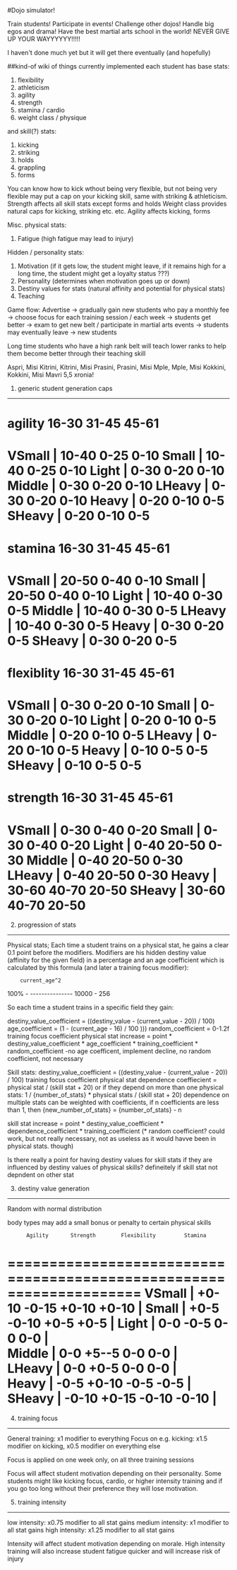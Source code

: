 #Dojo simulator! 

Train students! Participate in events! Challenge other dojos! Handle big egos and drama! Have the best martial arts school in the world! NEVER GIVE UP YOUR WAYYYYYY!!!!!

I haven't done much yet but it will get there eventually (and hopefully)

##kind-of wiki of things currently implemented
each student has base stats:
1. flexibility
2. athleticism
3. agility
4. strength
5. stamina / cardio
6. weight class / physique

and skill(?) stats:
1. kicking 
2. striking
3. holds
4. grappling
5. forms

You can know how to kick wthout being very flexible, but not being very
flexible may put a cap on your kicking skill, same with striking & 
athleticism. Strength affects all skill stats except forms and holds
Weight class provides natural caps for kicking, striking etc. etc. Agility
affects kicking, forms

Misc. physical stats:
1. Fatigue (high fatigue may lead to injury)

Hidden / personality stats:
1. Motivation (if it gets low, the student might leave, if it remains high 
for a long time, the student might get a loyalty status ???)
2. Personality (determines when motivation goes up or down)
3. Destiny values for stats (natural affinity and potential for physical stats)
4. Teaching

Game flow:
Advertise -> gradually gain new students who pay a monthly fee -> 
choose focus for each training session / each week -> students get better ->
exam to get new belt / participate in martial arts events -> students may
eventually leave -> new students

Long time students who have a high rank belt will teach lower ranks to
help them become better through their teaching skill





Aspri, Misi Kitrini, Kitrini, Misi Prasini, Prasini, Misi Mple, Mple, Misi
Kokkini, Kokkini, Misi Mavri
5,5 xronia!



1. generic student generation caps
-----------------------------------

agility     16-30       31-45       45-61
=========================================
VSmall  |   10-40        0-25        0-10
Small   |   10-40        0-25        0-10
Light   |    0-30        0-20        0-10
Middle  |    0-30        0-20        0-10
LHeavy  |    0-30        0-20        0-10
Heavy   |    0-20        0-10        0-5
SHeavy  |    0-20        0-10        0-5
=========================================


stamina     16-30       31-45       45-61
=========================================
VSmall  |   20-50        0-40        0-10
Small   |   20-50        0-40        0-10
Light   |   10-40        0-30        0-5
Middle  |   10-40        0-30        0-5
LHeavy  |   10-40        0-30        0-5
Heavy   |    0-30        0-20        0-5
SHeavy  |    0-30        0-20        0-5
=========================================


flexiblity  16-30       31-45       45-61
=========================================
VSmall  |    0-30        0-20        0-10
Small   |    0-30        0-20        0-10
Light   |    0-20        0-10        0-5
Middle  |    0-20        0-10        0-5
LHeavy  |    0-20        0-10        0-5
Heavy   |    0-10        0-5         0-5
SHeavy  |    0-10        0-5         0-5
=========================================


strength    16-30       31-45       45-61
=========================================
VSmall  |    0-30        0-40        0-20
Small   |    0-30        0-40        0-20
Light   |    0-40       20-50        0-30
Middle  |    0-40       20-50        0-30
LHeavy  |    0-40       20-50        0-30
Heavy   |   30-60       40-70       20-50
SHeavy  |   30-60       40-70       20-50
=========================================



2. progression of stats
-------------------------
Physical stats;
Each time a student trains on a physical stat, he gains a clear 0.1 point before the modifiers. 
Modifiers are his hidden destiny value (affinity for the given field) in a percentage
and an age coefficient which is calculated by this formula (and later a training focus
modifier):

        current_age^2 
100% - ---------------
        10000 - 256 

So each time a student trains in a specific field they gain:

destiny_value_coefficient = ((destiny_value - (current_value - 20)) / 100)
age_coefficient = (1 - (current_age - 16) / 100 )))
random_coefficient = 0-1.2f
training focus coefficient
physical stat increase = point * destiny_value_coefficient * age_coefficient * training_coefficient * random_coefficient -no age coefficent, implement decline, no random coefficient, not necessary


Skill stats: 
destiny_value_coefficient = ((destiny_value - (current_value - 20)) / 100)
training focus coefficient
physical stat dependence coeffiecient = physical stat / (skill stat + 20)
or if they depend on more than one physical stats: 1 / {number_of_stats} * physical stats / (skill stat + 20)
dependence on multiple stats can be weighted with coefficients, if n coefficients are less than 1, then {new_number_of_stats} = {number_of_stats} - n

skill stat increase = point * destiny_value_coefficient * dependence_coefficient * training_coefficient (* random coefficient? could work, but not really necessary, not as useless as it would havve been in physical stats. though)

Is there really a point for having destiny values for skill stats if they are influenced by destiny values of physical skills? defineitely if skill stat not depndent on other stat


3. destiny value generation
----------------------------
Random with normal distribution

body types may add a small bonus or penalty to certain physical skills


          Agility       Strength        Flexibility         Stamina
==================================================================== 
VSmall |  +0-10          -0-15            +0-10              +0-10 | 
Small  |  +0-5           -0-10            +0-5               +0-5  | 
Light  |   0-0           -0-5              0-0                0-0  |  
Middle |   0-0           +5--5             0-0                0-0  |  
LHeavy |   0-0           +0-5              0-0                0-0  |   
Heavy  |  -0-5           +0-10            -0-5               -0-5  |    
SHeavy |  -0-10          +0-15            -0-10              -0-10 |   
====================================================================


4. training focus
------------------
General training: x1 modifier to everything
Focus on e.g. kicking: x1.5 modifier on kicking, x0.5 modifier on everything else

Focus is applied on one week only, on all three training sessions

Focus will affect student motivation depending on their personality. Some students 
might like kicking focus, cardio, or higher intensity training and if you go too
long without their preference they will lose motivation.


5. training intensity
----------------------
low intensity: x0.75 modifier to all stat gains
medium intensity: x1 modifier to all stat gains
high intensity: x1.25 modifier to all stat gains

Intensity will affect student motivation depending on morale. High intensity
training will also increase student fatigue quicker and will increase risk 
of injury
